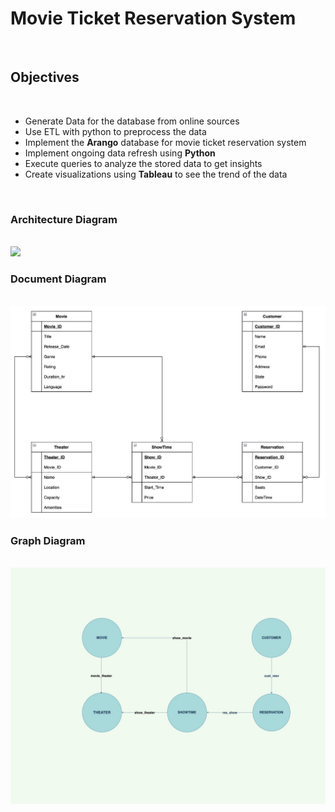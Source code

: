 # **Movie Ticket Reservation System**
</br>

## **Objectives**
</br>

* Generate Data for the database from online sources
* Use ETL with python to preprocess the data
* Implement the **Arango** database for movie ticket reservation system
* Implement ongoing data refresh using **Python**
* Execute queries to analyze the stored data to get insights
* Create visualizations using **Tableau** to see the trend of the data

</br>

### **Architecture Diagram**

</br>

<img src = "Diagrams/Architecture Diagram.jpg">

</br>

### **Document Diagram**

</br>

<img src = "Diagrams/ADBMS_Project_ERD_Team7.png">

</br>

### **Graph Diagram**

</br>

<img src = "Diagrams/graph_model.jpg">